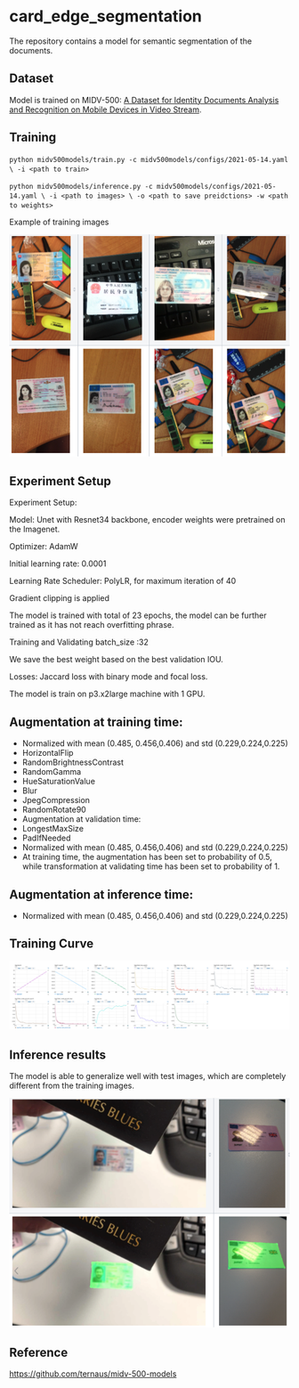 # card_edge_segmentation

The repository contains a model for semantic segmentation of the documents.

## Dataset

Model is trained on MIDV-500: [A Dataset for Identity Documents Analysis and Recognition on Mobile Devices in Video Stream](https://arxiv.org/abs/1807.05786).

## Training
`python midv500models/train.py -c midv500models/configs/2021-05-14.yaml \
                              -i <path to train>`

`python midv500models/inference.py -c midv500models/configs/2021-05-14.yaml \
                                  -i <path to images> \
                                  -o <path to save preidctions>
                                  -w <path to weights>`

Example of training images

![loss.png](./asset/training.png)

## Experiment Setup

Experiment Setup:

Model: Unet with Resnet34 backbone, encoder weights were pretrained on the Imagenet.

Optimizer: AdamW

Initial learning rate: 0.0001

Learning Rate Scheduler: PolyLR, for maximum iteration of 40 

Gradient clipping is applied

The model is trained with total of 23 epochs, the model can be further trained as it has not reach overfitting phrase.

Training and Validating batch_size :32

We save the best weight based on the best validation IOU.

Losses: Jaccard loss with binary mode and focal loss.

The model is train on p3.x2large machine with 1 GPU.

## Augmentation at training time:

- Normalized with mean (0.485, 0.456,0.406) and std (0.229,0.224,0.225)
- HorizontalFlip
- RandomBrightnessContrast
- RandomGamma
- HueSaturationValue
- Blur
- JpegCompression
- RandomRotate90
- Augmentation at validation time:
- LongestMaxSize
- PadIfNeeded
- Normalized with mean (0.485, 0.456,0.406) and std (0.229,0.224,0.225)
- At training time, the augmentation has been set to probability of 0.5, while transformation at validating time has been set to probability of 1.

## Augmentation at inference time:

- Normalized with mean (0.485, 0.456,0.406) and std (0.229,0.224,0.225)

## Training Curve

![loss.png](./asset/loss.png)

## Inference results

The model is able to generalize well with test images, which are completely different from the training images.

![img.png](img.png)

## Reference

https://github.com/ternaus/midv-500-models